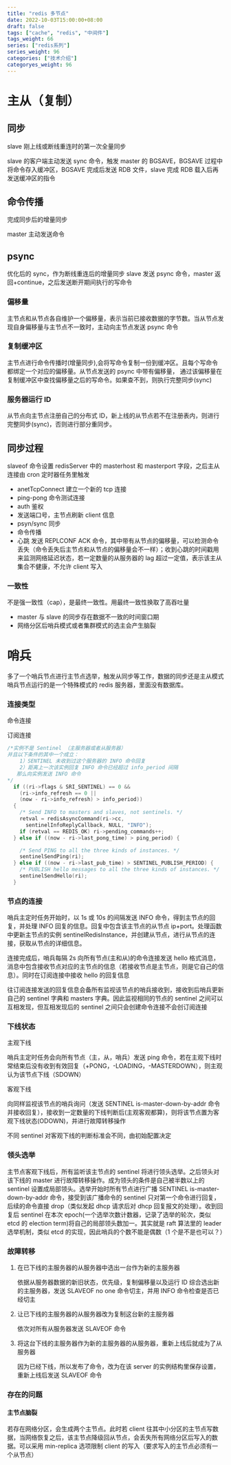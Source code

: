 ```yaml
---
title: "redis 多节点"
date: 2022-10-03T15:00:00+08:00
draft: false
tags: ["cache", "redis", "中间件"]
tags_weight: 66
series: ["redis系列"]
series_weight: 96
categories: ["技术介绍"]
categoryes_weight: 96
---
```


<!-- more -->

# 主从（复制）

## 同步

slave 刚上线或断线重连时的第一次全量同步

slave 的客户端主动发送 sync 命令，触发 master 的 BGSAVE，BGSAVE 过程中将命令存入缓冲区，BGSAVE 完成后发送 RDB 文件，slave 完成 RDB 载入后再发送缓冲区的指令

## 命令传播

完成同步后的增量同步

master 主动发送命令

## psync

优化后的 sync，作为断线重连后的增量同步
slave 发送 psync 命令，master 返回+continue，之后发送断开期间执行的写命令

### 偏移量

主节点和从节点各自维护一个偏移量，表示当前已接收数据的字节数。当从节点发现自身偏移量与主节点不一致时，主动向主节点发送 psync 命令

### 复制缓冲区

主节点进行命令传播时(增量同步),会将写命令复制一份到缓冲区。且每个写命令都绑定一个对应的偏移量。从节点发送的 psync 中带有偏移量，
通过该偏移量在复制缓冲区中查找偏移量之后的写命令。如果查不到，则执行完整同步(sync)

### 服务器运行 ID

从节点向主节点注册自己的分布式 ID，新上线的从节点若不在注册表内，则进行完整同步(sync)，否则进行部分重同步。

## 同步过程

slaveof 命令设置 redisServer 中的 masterhost 和 masterport 字段，之后主从连接由 cron 定时器任务里触发

- anetTcpConnect 建立一个新的 tcp 连接
- ping-pong 命令测试连接
- auth 鉴权
- 发送端口号，主节点刷新 client 信息
- psyn/sync 同步
- 命令传播
- 心跳 发送 REPLCONF ACK 命令，其中带有从节点的偏移量，可以检测命令丢失（命令丢失后主节点和从节点的偏移量会不一样）；收到心跳的时间戳用来监测网络延迟状态，若一定数量的从服务器的 lag 超过一定值，表示该主从集合不健康，不允许 client 写入

### 一致性

不是强一致性（cap），是最终一致性。用最终一致性换取了高吞吐量

- master 与 slave 的同步存在数据不一致的时间窗口期
- 网络分区后哨兵模式或者集群模式的选主会产生脑裂

# 哨兵

多了一个哨兵节点进行主节点选举，触发从同步等工作，数据的同步还是主从模式
哨兵节点运行的是一个特殊模式的 redis 服务器，里面没有数据库。

### 连接类型

命令连接

订阅连接

```c
/*实例不是 Sentinel （主服务器或者从服务器）
并且以下条件的其中一个成立：
    1）SENTINEL 未收到过这个服务器的 INFO 命令回复
    2）距离上一次该实例回复 INFO 命令已经超过 info_period 间隔
   那么向实例发送 INFO 命令
*/
  if ((ri->flags & SRI_SENTINEL) == 0 &&
​    (ri->info_refresh == 0 ||
​    (now - ri->info_refresh) > info_period))
  {
​    /* Send INFO to masters and slaves, not sentinels. */
​    retval = redisAsyncCommand(ri->cc,
​      sentinelInfoReplyCallback, NULL, "INFO");
​    if (retval == REDIS_OK) ri->pending_commands++;
  } else if ((now - ri->last_pong_time) > ping_period) {

​    /* Send PING to all the three kinds of instances. */
​    sentinelSendPing(ri);
  } else if ((now - ri->last_pub_time) > SENTINEL_PUBLISH_PERIOD) {
​    /* PUBLISH hello messages to all the three kinds of instances. */
​    sentinelSendHello(ri);
  }
```

### 节点的连接

哨兵主定时任务开始时，以 1s 或 10s 的间隔发送 INFO 命令，得到主节点的回复，并处理 INFO 回复的信息。回复中包含该主节点的从节点 ip+port。处理函数中更新主节点的实例 sentinelRedisInstance，并创建从节点，进行从节点的连接，获取从节点的详细信息。

连接完成后，哨兵每隔 2s 向所有节点(主和从)的命令连接发送 hello 格式消息，消息中包含接收节点对应的主节点的信息（若接收节点是主节点，则是它自己的信息）。同时在订阅连接中接收 hello 的回复信息

往订阅连接发送的回复信息会备所有监视该节点的哨兵接收到，接收到后哨兵更新自己的 sentinel 字典和 masters 字典。因此监视相同的节点的 sentinel 之间可以互相发现，但互相发现后的 sentinel 之间只会创建命令连接不会创订阅连接

### 下线状态

主观下线

哨兵主定时任务会向所有节点（主，从，哨兵）发送 ping 命令，若在主观下线时常结束后没有收到有效回复（+PONG，-LOADING，-MASTERDOWN），则主观认为该节点下线（SDOWN）

客观下线

向同样监视该节点的哨兵询问（发送 SENTINEL is-master-down-by-addr 命令并接收回复），接收到一定数量的下线判断后(主观客观都算)，则将该节点置为客观下线状态(ODOWN)，并进行故障转移操作

不同 sentinel 对客观下线的判断标准会不同，由初始配置决定

### 领头选举

主节点客观下线后，所有监听该主节点的 sentinel 将进行领头选举。之后领头对该下线的 master 进行故障转移操作。成为领头的条件是自己被半数以上的 sentinel 设置成局部领头。选举开始时所有节点进行广播 SENTINEL is-master-down-by-addr 命令，接受到该广播命令的 sentinel 只对第一个命令进行回复，后续的命令直接 drop（类似发起 dhcp 请求后对 dhcp 回复报文的处理）。收到回复后 sentinel 在本次 epoch(一个选举次数计数器，记录了选举的轮次，类似 etcd 的 election term)将自己的局部领头数加一。其实就是 raft 算法里的 leader 选举机制，类似 etcd 的实现，因此哨兵的个数不能是偶数（1 个是不是也可以？）

### 故障转移

1. 在已下线的主服务器的从服务器中选出一台作为新的主服务器

   依据从服务器数据的新旧状态，优先级，复制偏移量以及运行 ID 综合选出新的主服务器，发送 SLAVEOF no one 命令切主，并用 INFO 命令检查是否已经切主

2. 让已下线的主服务器的从服务器改为复制这台新的主服务器

   依次对所有从服务器发送 SLAVEOF 命令

3. 将这台下线的主服务器作为新的主服务器的从服务器，重新上线后就成为了从服务器

   因为已经下线，所以发布了命令，改为在该 server 的实例结构里保存设置，重新上线后发送 SLAVEOF 命令

### 存在的问题

#### 主节点脑裂

若存在网络分区，会生成两个主节点。此时若 client 往其中小分区的主节点写数据，当网络恢复之后，该主节点降级回从节点，会丢失所有网络分区后写入的数据。可以采用 min-replica 选项限制 client 的写入（要求写入的主节点必须有一个从节点）
